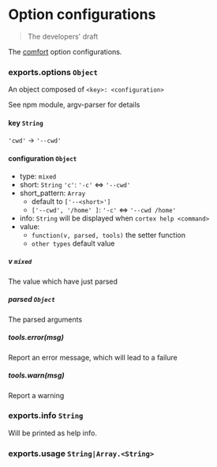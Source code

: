 # Option configurations

> The developers' draft

The [comfort](https://github.com/kaelzhang/comfort) option configurations. 


### exports.options `Object`

An object composed of `<key>: <configuration>`

See npm module, argv-parser for details

#### key `String`

`'cwd'` -> `'--cwd'`

#### configuration `Object`

- type: `mixed`
- short: `String` `'c'`: `'-c'` <=> `'--cwd'` 
- short_pattern: `Array` 
	- default to `['--<short>']`
	- `['--cwd', '/home' ]`: `'-c'` <=> `'--cwd /home'` 
- info: `String` will be displayed when `cortex help <command>`
- value: 
	- `function(v, parsed, tools)` the setter function
	- `other types` default value
	
##### v `mixed`

The value which have just parsed

##### parsed `Object`

The parsed arguments

##### tools.error(msg)

Report an error message, which will lead to a failure

##### tools.warn(msg)

Report a warning

### exports.info `String`

Will be printed as help info.

### exports.usage `String|Array.<String>`
